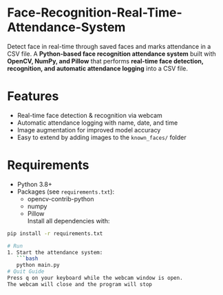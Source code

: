# Face-Recognition-Real-Time-Attendance-System
Detect face in real-time through saved faces and marks attendance in a CSV file.
A **Python-based face recognition attendance system** built with **OpenCV, NumPy, and Pillow** that performs **real-time face detection, recognition, and automatic attendance logging** into a CSV file.
# Features
- Real-time face detection & recognition via webcam
- Automatic attendance logging with name, date, and time
- Image augmentation for improved model accuracy
- Easy to extend by adding images to the `known_faces/` folder
# Requirements
- Python 3.8+
- Packages (see `requirements.txt`):
  - opencv-contrib-python  
  - numpy  
  - Pillow  
Install all dependencies with:
```bash
pip install -r requirements.txt

# Run
1. Start the attendance system:
   ```bash
   python main.py
# Quit Guide
Press q on your keyboard while the webcam window is open.
The webcam will close and the program will stop 
